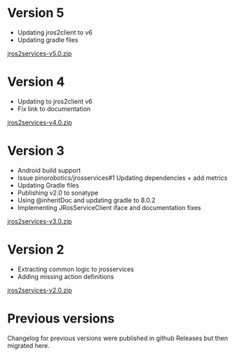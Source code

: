# Version 5

- Updating jros2client to v6
- Updating gradle files

[jros2services-v5.0.zip](https://github.com/pinorobotics/jros2services/raw/main/jros2services/release/jros2services-v5.0.zip)

# Version 4

- Updating to jros2client v6
- Fix link to documentation

[jros2services-v4.0.zip](https://github.com/pinorobotics/jros2services/raw/main/jros2services/release/jros2services-v4.0.zip)

# Version 3

- Android build support
- Issue pinorobotics/jrosservices#1 Updating dependencies + add metrics
- Updating Gradle files
- Publishing v2.0 to sonatype
- Using @inheritDoc and updating gradle to 8.0.2
- Implementing JRosServiceClient iface and documentation fixes

[jros2services-v3.0.zip](https://github.com/pinorobotics/jros2services/raw/main/jros2services/release/jros2services-v3.0.zip)

# Version 2

- Extracting common logic to jrosservices
- Adding missing action definitions

[jros2services-v2.0.zip](https://github.com/pinorobotics/jros2services/raw/main/jros2services/release/jros2services-v2.0.zip)

# Previous versions

Changelog for previous versions were published in github Releases but then migrated here.
